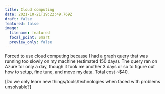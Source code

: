 ```yaml
---
title: Cloud computing
date: 2021-10-21T19:22:49.769Z
draft: false
featured: false
image:
  filename: featured
  focal_point: Smart
  preview_only: false
---
```

Forced to use cloud computing because I had a graph query that was running too slowly on my machine (estimated 150 days). The query ran on Azure for only a day, though it took me another 3 days or so to figure out how to setup, fine tune, and move my data. Total cost ~$40. 

[Do we only learn new things/tools/technologies when faced with problems unsolvable?]